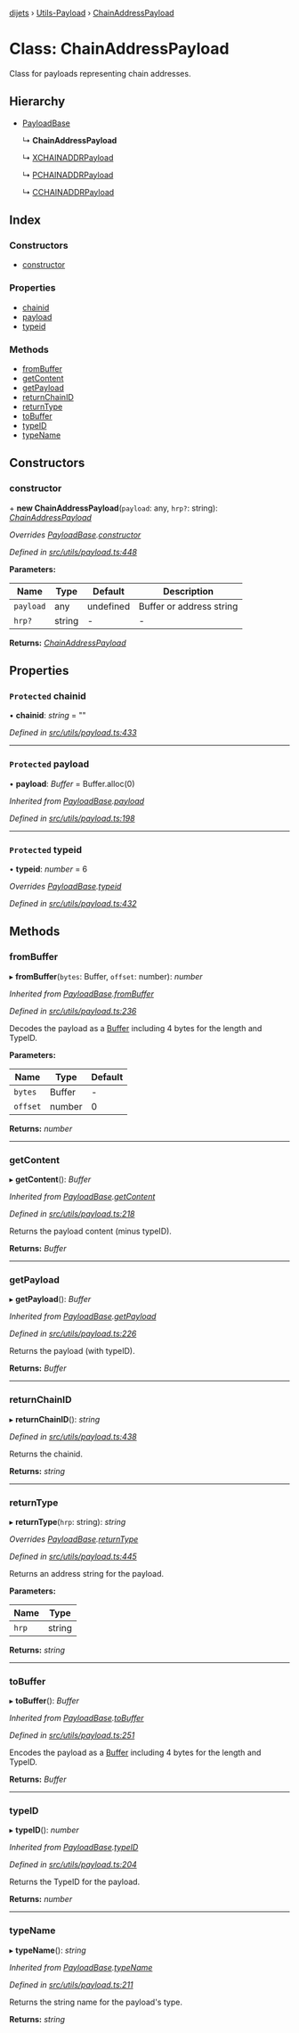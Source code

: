 [dijets](../README.md) › [Utils-Payload](../modules/utils_payload.md) › [ChainAddressPayload](utils_payload.chainaddresspayload.md)

# Class: ChainAddressPayload

Class for payloads representing chain addresses.

## Hierarchy

* [PayloadBase](utils_payload.payloadbase.md)

  ↳ **ChainAddressPayload**

  ↳ [XCHAINADDRPayload](utils_payload.xchainaddrpayload.md)

  ↳ [PCHAINADDRPayload](utils_payload.pchainaddrpayload.md)

  ↳ [CCHAINADDRPayload](utils_payload.cchainaddrpayload.md)

## Index

### Constructors

* [constructor](utils_payload.chainaddresspayload.md#constructor)

### Properties

* [chainid](utils_payload.chainaddresspayload.md#protected-chainid)
* [payload](utils_payload.chainaddresspayload.md#protected-payload)
* [typeid](utils_payload.chainaddresspayload.md#protected-typeid)

### Methods

* [fromBuffer](utils_payload.chainaddresspayload.md#frombuffer)
* [getContent](utils_payload.chainaddresspayload.md#getcontent)
* [getPayload](utils_payload.chainaddresspayload.md#getpayload)
* [returnChainID](utils_payload.chainaddresspayload.md#returnchainid)
* [returnType](utils_payload.chainaddresspayload.md#returntype)
* [toBuffer](utils_payload.chainaddresspayload.md#tobuffer)
* [typeID](utils_payload.chainaddresspayload.md#typeid)
* [typeName](utils_payload.chainaddresspayload.md#typename)

## Constructors

###  constructor

\+ **new ChainAddressPayload**(`payload`: any, `hrp?`: string): *[ChainAddressPayload](utils_payload.chainaddresspayload.md)*

*Overrides [PayloadBase](utils_payload.payloadbase.md).[constructor](utils_payload.payloadbase.md#constructor)*

*Defined in [src/utils/payload.ts:448](https://github.com/Dijets-Inc/dijetsjs/blob/master/src/utils/payload.ts#L448)*

**Parameters:**

Name | Type | Default | Description |
------ | ------ | ------ | ------ |
`payload` | any | undefined | Buffer or address string  |
`hrp?` | string | - | - |

**Returns:** *[ChainAddressPayload](utils_payload.chainaddresspayload.md)*

## Properties

### `Protected` chainid

• **chainid**: *string* = ""

*Defined in [src/utils/payload.ts:433](https://github.com/Dijets-Inc/dijetsjs/blob/master/src/utils/payload.ts#L433)*

___

### `Protected` payload

• **payload**: *Buffer* = Buffer.alloc(0)

*Inherited from [PayloadBase](utils_payload.payloadbase.md).[payload](utils_payload.payloadbase.md#protected-payload)*

*Defined in [src/utils/payload.ts:198](https://github.com/Dijets-Inc/dijetsjs/blob/master/src/utils/payload.ts#L198)*

___

### `Protected` typeid

• **typeid**: *number* = 6

*Overrides [PayloadBase](utils_payload.payloadbase.md).[typeid](utils_payload.payloadbase.md#protected-typeid)*

*Defined in [src/utils/payload.ts:432](https://github.com/Dijets-Inc/dijetsjs/blob/master/src/utils/payload.ts#L432)*

## Methods

###  fromBuffer

▸ **fromBuffer**(`bytes`: Buffer, `offset`: number): *number*

*Inherited from [PayloadBase](utils_payload.payloadbase.md).[fromBuffer](utils_payload.payloadbase.md#frombuffer)*

*Defined in [src/utils/payload.ts:236](https://github.com/Dijets-Inc/dijetsjs/blob/master/src/utils/payload.ts#L236)*

Decodes the payload as a [Buffer](https://github.com/feross/buffer) including 4 bytes for the length and TypeID.

**Parameters:**

Name | Type | Default |
------ | ------ | ------ |
`bytes` | Buffer | - |
`offset` | number | 0 |

**Returns:** *number*

___

###  getContent

▸ **getContent**(): *Buffer*

*Inherited from [PayloadBase](utils_payload.payloadbase.md).[getContent](utils_payload.payloadbase.md#getcontent)*

*Defined in [src/utils/payload.ts:218](https://github.com/Dijets-Inc/dijetsjs/blob/master/src/utils/payload.ts#L218)*

Returns the payload content (minus typeID).

**Returns:** *Buffer*

___

###  getPayload

▸ **getPayload**(): *Buffer*

*Inherited from [PayloadBase](utils_payload.payloadbase.md).[getPayload](utils_payload.payloadbase.md#getpayload)*

*Defined in [src/utils/payload.ts:226](https://github.com/Dijets-Inc/dijetsjs/blob/master/src/utils/payload.ts#L226)*

Returns the payload (with typeID).

**Returns:** *Buffer*

___

###  returnChainID

▸ **returnChainID**(): *string*

*Defined in [src/utils/payload.ts:438](https://github.com/Dijets-Inc/dijetsjs/blob/master/src/utils/payload.ts#L438)*

Returns the chainid.

**Returns:** *string*

___

###  returnType

▸ **returnType**(`hrp`: string): *string*

*Overrides [PayloadBase](utils_payload.payloadbase.md).[returnType](utils_payload.payloadbase.md#abstract-returntype)*

*Defined in [src/utils/payload.ts:445](https://github.com/Dijets-Inc/dijetsjs/blob/master/src/utils/payload.ts#L445)*

Returns an address string for the payload.

**Parameters:**

Name | Type |
------ | ------ |
`hrp` | string |

**Returns:** *string*

___

###  toBuffer

▸ **toBuffer**(): *Buffer*

*Inherited from [PayloadBase](utils_payload.payloadbase.md).[toBuffer](utils_payload.payloadbase.md#tobuffer)*

*Defined in [src/utils/payload.ts:251](https://github.com/Dijets-Inc/dijetsjs/blob/master/src/utils/payload.ts#L251)*

Encodes the payload as a [Buffer](https://github.com/feross/buffer) including 4 bytes for the length and TypeID.

**Returns:** *Buffer*

___

###  typeID

▸ **typeID**(): *number*

*Inherited from [PayloadBase](utils_payload.payloadbase.md).[typeID](utils_payload.payloadbase.md#typeid)*

*Defined in [src/utils/payload.ts:204](https://github.com/Dijets-Inc/dijetsjs/blob/master/src/utils/payload.ts#L204)*

Returns the TypeID for the payload.

**Returns:** *number*

___

###  typeName

▸ **typeName**(): *string*

*Inherited from [PayloadBase](utils_payload.payloadbase.md).[typeName](utils_payload.payloadbase.md#typename)*

*Defined in [src/utils/payload.ts:211](https://github.com/Dijets-Inc/dijetsjs/blob/master/src/utils/payload.ts#L211)*

Returns the string name for the payload's type.

**Returns:** *string*
